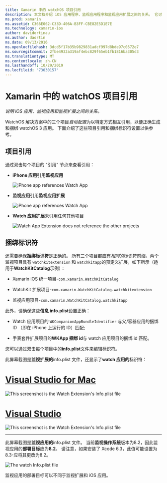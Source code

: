 ```yaml
---
title: Xamarin 中的 watchOS 项目引用
description: 本文档介绍 iOS 应用程序、监视应用程序和监视应用扩展之间的关系。 它讨论了项目引用和捆绑标识符。
ms.prod: xamarin
ms.assetid: C366E062-C33D-406A-B3FF-CBE82E5D1E7E
ms.technology: xamarin-ios
author: davidortinau
ms.author: daortin
ms.date: 09/13/2016
ms.openlocfilehash: 3dcd5f17b35b9829831adcf997d8bde97c0572e7
ms.sourcegitcommit: 2fbe4932a319af4ebc829f65eb1fb1816ba305d3
ms.translationtype: MT
ms.contentlocale: zh-CN
ms.lasthandoff: 10/29/2019
ms.locfileid: "73030157"
---
```

# <a name="watchos-project-references-in-xamarin"></a>Xamarin 中的 watchOS 项目引用

_说明 iOS 应用、监视应用和监视扩展之间的关系。_

WatchOS 解决方案中的三个项目*自动配置*为以特定方式相互引用，以便正确生成和捆绑 watchOS 3 应用。 下面介绍了这些项目引用和捆绑标识符设置以供参考。

## <a name="project-references"></a>项目引用

通过双击每个项目的 "引用" 节点来查看引用：

- **iPhone 应用**引用**监视应用**

  ![](project-references-images/catalog-reference1.png "iPhone app references Watch App")

- **监视应用**引用**监视应用扩展**

  ![](project-references-images/catalog-reference2.png "iPhone app references Watch App")

- **Watch 应用扩展**未引用任何其他项目

  ![](project-references-images/catalog-reference3.png "Watch App Extension does not reference the other projects")

## <a name="bundle-identifiers"></a>捆绑标识符

还需要确保**捆绑标识符**是正确的。
所有三个项目都应有*相同*的标识符前缀，两个监视项目具有 `watchkitextension` 和 `watchkitapp`的预定义扩展，如下所示（适用于**WatchKitCatalog**示例）：

- Xamarin iOS 统一项目-`com.xamarin.WatchKitCatalog`

- WatchKit 扩展项目-`com.xamarin.WatchKitCatalog.watchkitextension`

- 监视应用项目-`com.xamarin.WatchKitCatalog.watchkitapp`

此外，请确保这些**信息 info.plist**设置正确：

- Watch 应用项目的 `WKCompanionAppBundleIdentifier` 与父/容器应用的捆绑 ID （即在 iPhone 上运行的 ID）匹配;

- 手表套件扩展项目的**WKApp 捆绑 id**与 watch 应用项目的捆绑 id 匹配。

您可以通过双击每个项目中的**info.plist**文件来编辑标识符。

此屏幕截图是**监视扩展的**info.plist 文件，还显示了**watch 应用的**标识符：

# <a name="visual-studio-for-mactabmacos"></a>[Visual Studio for Mac](#tab/macos)

![](project-references-images/infoplist-extension.png "This screenshot is the Watch Extension's Info.plist file")

# <a name="visual-studiotabwindows"></a>[Visual Studio](#tab/windows)

![](project-references-images/infoplist-extension-vs.png "This screenshot is the Watch Extension's Info.plist file")

-----

此屏幕截图是**监视应用的**info.plist 文件。
当前**监视操作系统**版本为8.2，因此监视应用的**部署目标**应为**8.2**。 请注意，如果安装了 Xcode 6.3，此值可能设置为 8.3-应将其更改为8.2。

![](project-references-images/infoplist-watchapp.png "The watch Info.plist file")

监视应用的部署目标可以不同于监视扩展和 iOS 应用。
